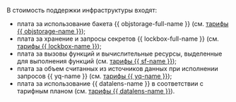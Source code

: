 В стоимость поддержки инфраструктуры входят:

* плата за использование бакета {{ objstorage-full-name }} (см. [тарифы {{ objstorage-name }}](../../storage/pricing.md));
* плата за хранение и запросы секретов {{ lockbox-full-name }} (см. [тарифы {{ lockbox-name }}](../../lockbox/pricing.md));
* плата за вызовы функций и вычислительные ресурсы, выделенные для выполнения функций (см. [тарифы {{ sf-name }}](../../functions/pricing.md));
* плата за объем считанных из источников данных при исполнении запросов {{ yq-name }} (см. [тарифы {{ yq-name }}](../../query/pricing.md));
* плата за использование {{ datalens-name }} в соответствии с тарифным планом (см. [тарифы {{ datalens-name }}](../../datalens/pricing.md)).

